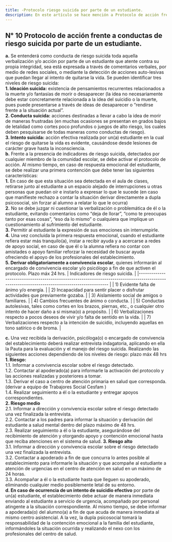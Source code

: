 ```yaml
---
title: -Protocolo riesgo suicida por parte de un estudiante.
description: En este artículo se hace mención a Protocolo de acción frente a conductas de riesgo suicida por parte de un estudiante.
---
```

## N° 10 Protocolo de acción frente a conductas de riesgo suicida por parte de un estudiante.  
**a.** Se entenderá como conducta de riesgo suicida toda aquella verbalización y/o acción por parte de un estudiante que atente contra su propia integridad, sea está expresada a través de comentarios verbales, por medio de redes sociales, o mediante la detección de acciones auto-lesivas que puedan llegar al intento de quitarse la vida. Se pueden identificar tres niveles de riesgo suicida:  
**1. Ideación suicida:** existencia de pensamientos recurrentes relacionados a la muerte y/o fantasías de morir o desaparecer (la idea no necesariamente debe estar concretamente relacionada a la idea del suicidio o la muerte, pues puede presentarse a través de ideas de desaparecer o “rendirse frente a la situación actual”.  
**2. Conducta suicida:** acciones destinadas a llevar a cabo la idea de morir de maneras frustradas (en muchas ocasiones se presentan en grados bajos de letalidad como cortes poco profundos o juegos de alto riesgo, los cuales deben pesquisarse de todas maneras como conductas de riesgo).  
**3. Intento suicida:** acción efectiva realizada por un(a) estudiante en la cual el riesgo de quitarse la vida es evidente, causándose desde lesiones de carácter grave hasta la inconsciencia.  
**b.** Frente a la presencia de indicadores de riesgo suicida, detectados por cualquier miembro de la comunidad escolar, se debe activar el protocolo de acción. Al mismo tiempo, en caso de respuesta emocional del estudiante, se debe realizar una primera contención que debe tener las siguientes características:  
**1.** En caso de que esta situación sea detectada en el aula de clases, retirarse junto al estudiante a un espacio alejado de interrupciones u otras personas que puedan oír e instarlo a expresar lo que le sucede (en caso que manifieste rechazo a contar la situación derivar directamente a dupla psicosocial, sin forzar al alumno a relatar lo que le ocurra)  
**2.** No se debe juzgar ni cuestionar la verbalización o problemática de él o la estudiante, evitando comentarios como “deja de llorar”, “como te preocupas tanto por esas cosas”, “eso da lo mismo” o cualquiera que implique un cuestionamiento al sufrimiento del estudiante.  
**3.** Permitir al estudiante la expresión de sus emociones sin interrumpirle.  
**4.** Una vez concluida la primera respuesta emocional, cuando el estudiante refiera estar más tranquilo(a), instar a recibir ayuda y a acercarse a redes de apoyo social, en caso de que él o la alumna refiera no contar con amistades o apoyo familiar reforzar la necesidad de buscar ayuda ofreciendo el apoyo de los profesionales del establecimiento.  
**5. Derivar obligatoriamente a convivencia escolar**, quienes informarán al encargado de convivencia escolar y/o psicólogo a fin de que activen el protocolo. Plazo máx 24 hrs.
|  Indicadores de riesgo suicida.                                                                                                                                            |
|---------------------------------------------------------------------------------------------------------------------------------------------                                          |
| 1) Evidente falta de ánimo y/o energía.                                                                                                     |
| 2) Incapacidad para sentir placer o disfrutar actividades que previamente gozaba.                                                           |
| 3) Aislamiento social de amigos o familiares.                                                                                               |
| 4) Cambios frecuentes de ánimo o conducta.                                                                                                  |
| 5) Conductas autolesivas, tales como cortes en los brazos, piernas, etc., o cualquier otro intento de hacer daño a si misma(o) a propósito. |
| 6) Verbalizaciones respecto a pocos deseos de vivir y/o falta de sentido en la vida.                                                        |
| 7) Verbalizaciones respecto a la intención de suicidio, incluyendo aquellas en tono satírico o de broma.                                    |

**c.** Una vez recibida la derivación, psicóloga(o) o encargado de convivencia del establecimiento deberá realizar entrevista indagatoria, aplicando en ella la Pauta para la evaluación y el manejo del riesgo suicida. Realizando las siguientes acciones dependiendo de los niveles de riesgo: plazo máx 48 hrs  
**1. Riesgo:**  
1.1. Informar a convivencia escolar sobre el riesgo detectado.  
1.2. Contactar al apoderado(a) para informarle la activación del protocolo y las acciones realizadas y posteriores a tomar.  
1.3. Derivar el caso a centro de atención primaria en salud que corresponda. (derivar a equipo de Trabajores Social Cesfam )  
1.4. Realizar seguimiento a él o la estudiante y entregar apoyos correspondientes.  
**2. Riesgo medio**  
2.1. Informar a dirección y convivencia escolar sobre el riesgo detectado una vez finalizada la entrevista.  
2.2. Contactar a los padres para informar la situación y derivación del estudiante a salud mental dentro del plazo máximo de 48 hrs.  
2.3. Realizar seguimiento a él o la estudiante, asegurándose del recibimiento de atención y otorgando apoyo y contención emocional hasta que reciba atenciones en el sistema de salud. 
**3. Riesgo alto**  
3.1. Informar a dirección y convivencia escolar sobre el riesgo detectado una vez finalizada la entrevista.  
3.2. Contactar a apoderado a fin de que concurra lo antes posible al establecimiento para informarle la situación y que acompañe al estudiante a atención de urgencias en el centro de atención en salud en un máximo de 24 horas.  
3.3. Acompañar a él o la estudiante hasta que lleguen su apoderado, eliminando cualquier medio posiblemente letal de su entorno.  
**d. En caso de ocurrencia de un intento de suicidio efectivo** por parte de un(a) estudiante, el establecimiento debe actuar de manera inmediata enviando al estudiante a servicio de urgencia, acompañado por personal atingente a la situación correspondiente. Al mismo tiempo, se debe informar a apoderada(o) del alumno(a) a fin de que acuda de manera inmediata al mismo centro asistencial. A la vez, la dupla psicosocial tomará la responsabilidad de la contención emocional a la familia del estudiante, informándoles la situación ocurrida y realizando el nexo con los profesionales del centro de salud.